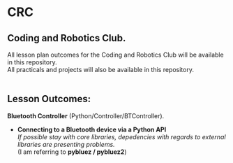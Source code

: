 # CRC
## __Coding and Robotics Club.__<br/>
All lesson plan outcomes for the Coding and Robotics Club will be available in this repository.<br/>
All practicals and projects will also be available in this repository.<br/>
<br/>
## Lesson Outcomes:<br/>
__Bluetooth Controller__ (Python/Controller/BTController).<br/>
  * __Connecting to a Bluetooth device via a Python API__<br>
  _If possible stay with core libraries, depedencies with regards to external libraries are presenting problems._<br/>
  (I am referring to __pybluez / pybluez2__)
